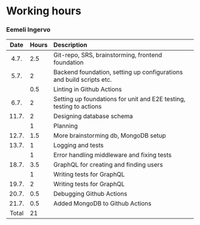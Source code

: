 # Working hours
### Eemeli Ingervo

| Date | Hours | Description |
| :----: | :----- | :----- |
| 4.7. | 2.5 | Git-repo, SRS, brainstorming, frontend foundation |
| 5.7. | 2 | Backend foundation, setting up configurations and build scripts etc. |
| | 0.5| Linting in Github Actions |
| 6.7. | 2 | Setting up foundations for unit and E2E testing, testing to actions |
| 11.7. | 2 | Designing database schema |
| | 1 | Planning |
| 12.7. | 1.5 | More brainstorming db, MongoDB setup |
| 13.7. | 1 | Logging and tests |
| | 1 | Error handling middleware and fixing tests |
| 18.7. | 3.5 | GraphQL for creating and finding users |
| | 1 | Writing tests for GraphQL |
| 19.7. | 2 | Writing tests for GraphQL |
| 20.7. | 0.5 | Debugging Github Actions |
| 21.7. | 0.5 | Added MongoDB to Github Actions |
| Total | 21 | |
